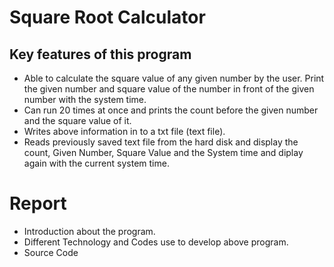 # Square Root Calculator 
## Key features of this program
- Able to calculate the square value of any given number by the user. Print the given number and square value of the number in front of the given number with the system time. 
- Can run 20 times at once and prints the count before the given number and the square value of it.
- Writes above information in to a txt file (text file).
- Reads  previously saved text file from the hard disk and display the count, Given Number, Square Value and the System time and diplay again with the current system time. 

# Report
- Introduction about the program.
- Different Technology and Codes use to develop above program.
- Source Code 



